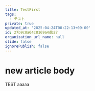 ```yaml
---
title: TestFirst
tags:
  - テスト
private: true
updated_at: '2025-04-24T00:22:13+09:00'
id: 27b9c8a64c8169a4db27
organization_url_name: null
slide: false
ignorePublish: false
---
```

# new article body
TEST
aaaaa
